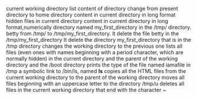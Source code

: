 current working directory
list content of directory
change from present directory to home directory
content in current directory in long format
hidden files in current directory
content in current directory in long format,numerically
 directory named my_first_directory in the /tmp/ directory.
betty from /tmp/ to /tmp/my_first_directory.
It delete the file betty in the /tmp/my_first_directory
It delete the directory my_first_directory that is in the /tmp directory
changes the working directory to the previous one
 lists all files (even ones with names beginning with a period character, which are normally hidden) in the current directory and the parent of the working directory and the /boot directory
prints the type of the file named iamafile in /tmp
 a symbolic link to /bin/ls, named __ls__
copies all the HTML files from the current working directory to the parent of the working directory
moves all files beginning with an uppercase letter to the directory /tmp/u
deletes all files in the current working directory that end with the character ~ 
